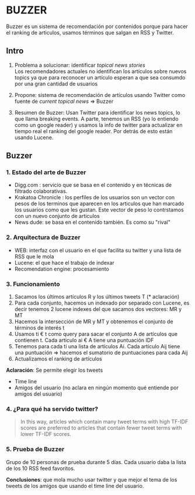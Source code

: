BUZZER
======

Buzzer es un sistema de recomendación por contenidos porque para hacer el ranking de articulos, usamos términos que salgan en RSS y Twitter. 

Intro
------

1. Problema a solucionar: identificar *topical news stories*  
Los recomendadores actuales no identifican los artículos sobre nuevos topics ya que para reconocer un artículo esperan a que sea consumdo por una gran cantidad de usuarios

2. Propone: sistema de recomendación de artículos usando Twitter como fuente de *current topical news*  => Buzzer

3. Resumen de Buzzer: Usan Twitter para identificar los news topics, lo que llama breaking events. A parte, tenemos un RSS (yo lo entiendo como un google reader) y usamos la info de twitter para actualizar en tiempo real el ranking del google reader. Por detrás de esto están usando Lucene.

Buzzer 
-------

### 1. Estado del arte de Buzzer

 - Digg.com : servicio que se basa en el contenido y en técnicas de filtrado colaborativas.
 - Krakatoa Chronicle : los perfiles de los usuarios son un vector con pesos de los terminos que aparecen en los articulos que han marcado los usuarios como que les gustan. Este vector de peso lo contrstamos con un nuevo conjunto de articulos 
 - News dude: se basa en el contenido también. Es como su "rival"

### 2. Arquitectura de Buzzer

  - WEB: interfaz con el usuario en el que facilita su twitter y una lista de RSS que le mola
  - Lucene: el que hace el trabajo de indexar
  - Recomendation engine: procesamiento

### 3. Funcionamiento

1. Sacamos los últimos artículos R y los últimos tweets T (* aclaración)
2. Para cada conjunto, hacemos un indexado por separado con Lucene, es decir tenemos 2 lucene indexes del que sacamos dos vectores: MR y MT
3. Hacemos la intersección de MR y MT y obtenemos el conjunto de términos de interés t 
4. Usamos ti € t como query para sacar el conjunto A de artículos que contienen t. Cada articulo ai € A tiene una puntuación IDF
5. Tenemos para cada ti una lista de artículos Ai. Cada artículo Aij tiene una puntuación => hacemos el sumatorio de puntuaciones para cada Aij
6. Actualizamos el ranking de artículos
 
**Aclaración**: Se permite elegir los tweets

- Time line
- Amigos del usuario (no aclara en ningún momento qué entiende por amigos del usuario)

### 4. ¿Para qué ha servido twitter?

> In this way, articles which contain many tweet terms with high TF-IDF scores are preferred to articles that contain fewer tweet terms with lower TF-IDF scores.


### 5. Prueba de Buzzer

Grupo de 10 personas de prueba durante 5 días. Cada usuario daba la lista de los 10 RSS feed favoritos. 

**Conclusiones**: que mola mucho usar twitter y que mejor el tema de los tweets de los amigos que usando el time line del usuario.
